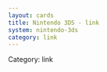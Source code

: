 ```yaml
---
layout: cards
title: Nintendo 3DS - link
system: nintendo-3ds
category: link
---
```

<div class="alert alert-secondary mb-4"><span class="i18n innerHTML-category">Category: </span><span class="i18n innerHTML-cat-link">link</span></div>
